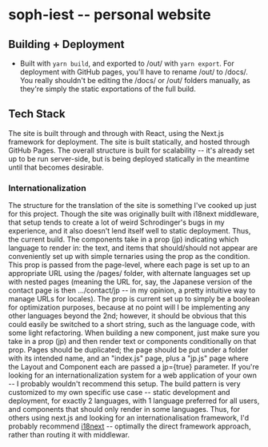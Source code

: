 # soph-iest -- personal website

## Building + Deployment

- Built with `yarn build`, and exported to /out/ with `yarn export`. For deployment with GitHub pages, you'll have to rename /out/ to /docs/. You really shouldn't be editing the /docs/ or /out/ folders manually, as they're simply the static exportations of the full build.

## Tech Stack

The site is built through and through with React, using the Next.js framework for deployment. The site is built statically, and hosted through GitHub Pages. The overall structure is built for scalability -- it's already set up to be run server-side, but is being deployed statically in the meantime until that becomes desirable.

### Internationalization

The structure for the translation of the site is something I've cooked up just for this project. Though the site was originally built with i18next middleware, that setup tends to create a lot of weird Schrodinger's bugs in my experience, and it also doesn't lend itself well to static deployment.
Thus, the current build. The components take in a prop (jp) indicating which language to render in: the text, and items that should/should not appear are conveniently set up with simple ternaries using the prop as the condition. This prop is passed from the page-level, where each page is set up to an appropriate URL using the /pages/ folder, with alternate languages set up with nested pages (meaning the URL for, say, the Japanese version of the contact page is then .../contact/jp -- in my opinion, a pretty intuitive way to manage URLs for locales). The prop is current set up to simply be a boolean for optimization purposes, because at no point will I be implementing any other languages beyond the 2nd; however, it should be obvious that this could easily be switched to a short string, such as the language code, with some light refactoring.
When building a new component, just make sure you take in a prop (jp) and then render text or components conditionally on that prop. Pages should be duplicated; the page should be put under a folder with its intended name, and an "index.js" page, plus a "jp.js" page where the Layout and Component each are passed a jp={true} parameter.
If you're looking for an internationalization system for a web application of your own -- I probably wouldn't recommend this setup. The build pattern is very customized to my own specific use case -- static development and deployment, for exactly 2 languages, with 1 language preferred for all users, and components that should only render in some languages. Thus, for others using next.js and looking for an internationalisation framework, I'd probably recommend [i18next](https://www.i18next.com/) -- optimally the direct framework approach, rather than routing it with middlewar.
